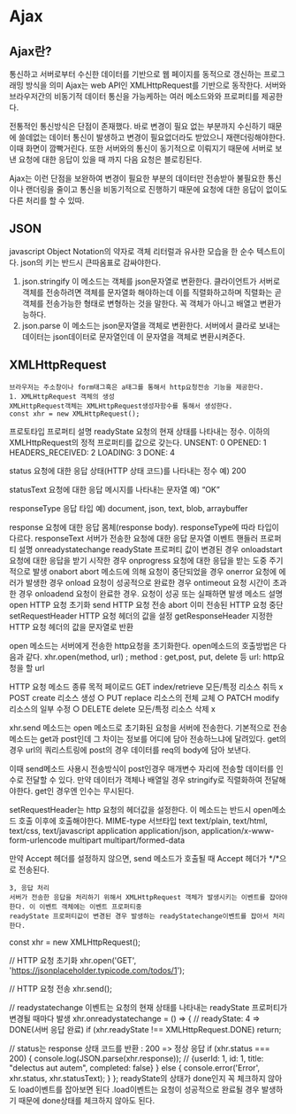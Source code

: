 # Ajax
## Ajax란?
통신하고 서버로부터 수신한 데이터를 기반으로 웹 페이지를 동적으로 갱신하는 프로그래밍 방식을 의미
Ajax는 web API인 XMLHttpRequest를 기반으로 동작한다. 서버와 브라우저간의 비동기적 데이터 통신을 가능케하는 여러 메소드와와 프로퍼티를 제공한다.

전통적인 통신방식은 단점이 존재했다. 바로 변경이 필요 없는 부분까지 수신하기 때문에 쓸데없는 데이터 통신이 발생하고
변경이 필요없더라도 받았으니 재랜더링해야한다. 이때 화면이 깜빡거린다. 또한 서버와의 통신이 동기적으로 이뤄지기 때문에 서버로 보낸 요청에 대한
응답이 있을 때 까지 다음 요청은 블로킹된다.

Ajax는 이런 단점을 보완하여 변경이 필요한 부분의 데이터만 전송받아 불필요한 통신이나 랜더링을 줄이고 통신을 비동기적으로 
진행하기 때문에 요청에 대한 응답이 없이도 다른 처리를 할 수 있따.

## JSON
javascript Object Notation의 약자로 객체 리터럴과 유사한 모습을 한 순수 텍스트이다.
json의 키는 반드시 큰따옴표로 감싸야한다.

1. json.stringify
    이 메소드는 객체를 json문자열로 변환한다. 클라이언트가 서버로 객체를 전송하려면 객체를 문자열화 해야하는데 이를 직렬화하고하며
    직렬화는 곧 객체를 전송가능한 형태로 변형하는 것을 말한다. 꼭 객체가 아니고 배열고 변환가능하다.
2. json.parse
    이 메소드는 json문자열을 객체로 변환한다. 서버에서 클라로 보내는 데이터는 json데이터로 문자열인데 이 문자열을 객체로 변환시켜준다.

## XMLHttpRequest
    브라우저는 주소창이나 form태그혹은 a태그를 통해서 http요청전송 기능을 제공한다.
    1. XMLHttpRequest 객체의 생성
    XMLHttpRequest객체는 XMLHttpRequest생성자함수를 통해서 생성한다.
    const xhr = new XMLHttpRequest();
    
프로토타입 프로퍼티	설명
readyState	요청의 현재 상태를 나타내는 정수. 이하의 XMLHttpRequest의 정적 프로퍼티를 값으로 갖는다.
UNSENT: 0
OPENED: 1
HEADERS_RECEIVED: 2
LOADING: 3
DONE: 4

status	요청에 대한 응답 상태(HTTP 상태 코드)를 나타내는 정수
예) 200

statusText	요청에 대한 응답 메시지를 나타내는 문자열
예) “OK”

responseType	응답 타입
예) document, json, text, blob, arraybuffer

response	요청에 대한 응답 몸체(response body). responseType에 따라 타입이 다르다.
responseText	서버가 전송한 요청에 대한 응답 문자열
이벤트 핸들러 프로퍼티	설명
onreadystatechange	readyState 프로퍼티 값이 변경된 경우
onloadstart	요청에 대한 응답을 받기 시작한 경우
onprogress	요청에 대한 응답을 받는 도중 주기적으로 발생
onabort	abort 메소드에 의해 요청이 중단되었을 경우
onerror	요청에 에러가 발생한 경우
onload	요청이 성공적으로 완료한 경우
ontimeout	요청 시간이 초과한 경우
onloadend	요청이 완료한 경우. 요청이 성공 또는 실패하면 발생
메소드	설명
open	HTTP 요청 초기화
send	HTTP 요청 전송
abort	이미 전송된 HTTP 요청 중단
setRequestHeader	HTTP 요청 헤더의 값을 설정
getResponseHeader	지정한 HTTP 요청 헤더의 값을 문자열로 반환

open 메소드는 서버에게 전송한 http요청을 초기화한다. open메소드의 호출방법은 다음과 같다.
xhr.open(method, url) ;
method : get,post, put, delete 등
url:  http요청을 할 url

HTTP 요청 메소드	종류	목적	페이로드
GET	index/retrieve	모든/특정 리소스 취득	x
POST	create	리소스 생성	○
PUT	replace	리소스의 전체 교체	○
PATCH	modify	리소스의 일부 수정	○
DELETE	delete	모든/특정 리소스 삭제	x

xhr.send 메소드는 open 메소드로 초기화된 요청을 서버에 전송한다. 기본적으로 전송 메소드는 get과 post인데 
그 차이는 정보를 어디에 담아 전송하느냐에 달려있다. get의 경우 url의 쿼리스트링에 post의 경우 데이터를 req의 body에 담아 보낸다.

이때 send메소드 사용시 전송방식이 post인경우 매개변수 자리에 전송할 데이터를 인수로 전달할 수 있다. 만약 데이터가 객체나 배열일 경우 stringify로
직렬화하여 전달해야한다. get인 경우엔 인수는 무시된다.

setRequestHeader는 http 요청의 헤더값을 설정한다. 이 메소드는 반드시 open메소드 호출 이후에 호출해야한다.
MIME-type	서브타입
text	text/plain, text/html, text/css, text/javascript
application	application/json, application/x-www-form-urlencode
multipart	multipart/formed-data

만약 Accept 헤더를 설정하지 않으면, send 메소드가 호출될 때 Accept 헤더가 */*으로 전송된다.

    3, 응답 처리
    서버가 전송한 응답을 처리하기 위해서 XMLHttpRequest 객체가 발생시키는 이벤트를 잡아야한다. 이 이벤트 객체에는 이벤트 프로퍼티중
    readyState 프로퍼티값이 변경된 경우 발생하는 readyStatechange이벤트를 잡아서 처리한다.
    

const xhr = new XMLHttpRequest();

// HTTP 요청 초기화
xhr.open('GET', 'https://jsonplaceholder.typicode.com/todos/1');

// HTTP 요청 전송
xhr.send();

// readystatechange 이벤트는 요청의 현재 상태를 나타내는 readyState 프로퍼티가 변경될 때마다 발생
xhr.onreadystatechange = () => {
  // readyState: 4 => DONE(서버 응답 완료)
  if (xhr.readyState !== XMLHttpRequest.DONE) return;

  // status는 response 상태 코드를 반환 : 200 => 정상 응답
  if (xhr.status === 200) {
    console.log(JSON.parse(xhr.response));
    // {userId: 1, id: 1, title: "delectus aut autem", completed: false}
  } else {
    console.error('Error', xhr.status, xhr.statusText);
  }
};
    readyState의 상태가 done인지 꼭 체크하지 않아도 load이벤트를 잡아보면 된다 .load이벤트는 요청이 성공적으로 완료될 경우 발생하기 때문에
    done상태를 체크하지 않아도 된다.